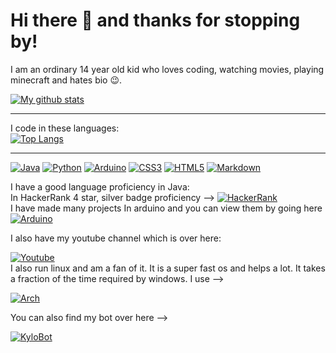 # Hi there :wave: and thanks for stopping by!
I am an ordinary 14 year old kid who loves coding, watching movies, playing minecraft and hates bio :wink:.   

[![My github stats](https://github-readme-stats.vercel.app/api?username=NeoDrags&theme=midnight-purple&show_icons=true)](https://github.com/anuraghazra/github-readme-stats)

____

I code in these languages:   
[![Top Langs](https://github-readme-stats.vercel.app/api/top-langs/?username=NeoDrags&theme=midnight-purple)](https://github.com/anuraghazra/github-readme-stats)

____
[![Java](https://img.shields.io/badge/-Java-orange?style=for-the-badge&logo=Java&logoColor=blue)]()   [![Python](https://img.shields.io/badge/-Python-red?style=for-the-badge&logo=Python)]()   [![Arduino](https://img.shields.io/badge/-Arduino-blueviolet?style=for-the-badge&logo=Arduino)](https://create.arduino.cc/projecthub/PR7)    [![CSS3](https://img.shields.io/badge/-CSS3-yellow?style=for-the-badge&logo=CSS3)]()    [![HTML5](https://img.shields.io/badge/-HTML5-blue?style=for-the-badge&logo=HTML5)]()   [![Markdown](https://img.shields.io/badge/-Markdown-violet?style=for-the-badge&logo=Markdown)]()  

I have a good language proficiency in Java:  
In HackerRank 4 star, silver badge proficiency --> [![HackerRank](https://img.shields.io/badge/-HackerRank-brightgreen?style=for-the-badge&logo=HackerRank&logoColor=violet)](https://www.hackerrank.com/)  
I have made many projects In arduino and you can view them by going here  
[![Arduino](https://img.shields.io/badge/-Arduino-blueviolet?style=for-the-badge&logo=Arduino)](https://create.arduino.cc/projecthub/PR7)  

I also have my youtube channel which is over here:  

[![Youtube](https://img.shields.io/badge/-Youtube-red?style=for-the-badge&logo=Youtube)](https://www.youtube.com/channel/UChORC-rHOuC3m4vgkCxWZFQ?view_as=subscriber)  
I also run linux and am a fan of it. It is a super fast os and helps a lot. It takes a fraction of the time required by windows. I use -->  

[![Arch](https://img.shields.io/badge/-Fedora%20Linux-blue?style=for-the-badge&logo=Fedora)]()  

You can also find my bot over here -->  

[![KyloBot](https://img.shields.io/badge/%20-Kylobot-9cf?style=for-the-badge&logo=discord)](https://discord.com/api/oauth2/authorize?client_id=740855673696419860&permissions=8&scope=bot)
